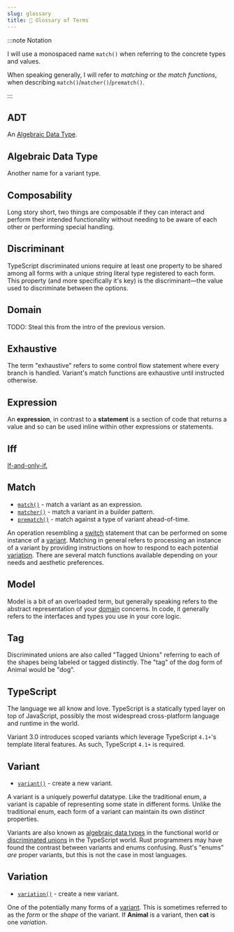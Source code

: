 ```yaml
---
slug: glossary
title: 📑 Glossary of Terms
---
```



:::note Notation

I will use a monospaced name `match()` when referring to the concrete types and values.

When speaking generally, I will refer to *matching* or *the match functions*, when describing `match()`/`matcher()`/`prematch()`.

:::
## ADT

An [Algebraic Data Type](#algebraic-data-type).

## Algebraic Data Type

Another name for a variant type.

## Composability

Long story short, two things are composable if they can interact and perform their intended functionality without needing to be aware of each other or performing special handling.

## Discriminant

TypeScript discriminated unions require at least one property to be shared among all forms with a unique string literal type registered to each form. This property (and more specifically it's key) is the discriminant—the value used to discriminate between the options.

## Domain

TODO: Steal this from the intro of the previous version.

## Exhaustive

The term "exhaustive" refers to some control flow statement where every branch is handled. Variant's match functions are exhaustive until instructed otherwise.

## Expression

An **expression**, in contrast to a **statement** is a section of code that returns a value and so can be used inline within other expressions or statements. 

## Iff

[If-and-only-if.](https://en.wikipedia.org/wiki/If_and_only_if)

## Match
 - [`match()`](api#match) - match a variant as an expression.
 - [`matcher()`](api#matcher) - match a variant in a builder pattern.
 - [`prematch()`](api#prematch) - match against a type of variant ahead-of-time.

An operation resembling a [switch](https://developer.mozilla.org/en-US/docs/Web/JavaScript/Reference/Statements/switch) statement that can be performed on some instance of a [variant](#variant). Matching in general refers to processing an instance of a variant by providing instructions on how to respond to each potential [variation](#variation). There are several match functions available depending on your needs and aesthetic preferences.

## Model

Model is a bit of an overloaded term, but generally speaking refers to the abstract representation of your [domain](#domain) concerns. In code, it generally refers to the interfaces and types you use in your core logic.

## Tag

Discriminated unions are also called "Tagged Unions" referring to each of the shapes being labeled or tagged distinctly. The "tag" of the dog form of Animal would be "dog". 

## TypeScript

The language we all know and love. TypeScript is a statically typed layer on top of JavaScript, possibly the most widespread cross-platform language and runtime in the world.

Variant 3.0 introduces scoped variants which leverage TypeScript `4.1+`'s template literal features. As such, TypeScript `4.1+` is required. 

## Variant

 - [`variant()`](api#variant) - create a new variant.

A variant is a uniquely powerful datatype. Like the traditional enum, a variant is capable of representing some state in different forms. Unlike the traditional enum, each form of a variant can maintain its own *distinct* properties.

Variants are also known as [algebraic data types](https://www.cs.cornell.edu/courses/cs3110/2019sp/textbook/data/algebraic_data_types.html) in the functional world or [discriminated unions](https://basarat.gitbook.io/typescript/type-system/discriminated-unions) in the TypeScript world. Rust programmers may have found the contrast between variants and enums confusing. Rust's "enums" *are* proper variants, but this is not the case in most languages.

## Variation

 - [`variation()`](api#variation) - create a new variant.

One of the potentially many forms of a [variant](#variant). This is sometimes referred to as the *form* or the *shape* of the variant. If **Animal** is a variant, then **cat** is one *variation*.